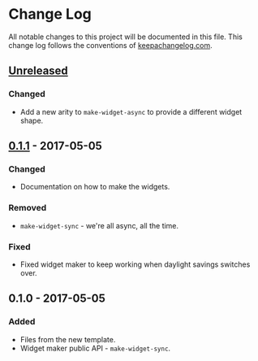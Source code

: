 # Change Log
All notable changes to this project will be documented in this file. This change log follows the conventions of [keepachangelog.com](http://keepachangelog.com/).

## [Unreleased]
### Changed
- Add a new arity to `make-widget-async` to provide a different widget shape.

## [0.1.1] - 2017-05-05
### Changed
- Documentation on how to make the widgets.

### Removed
- `make-widget-sync` - we're all async, all the time.

### Fixed
- Fixed widget maker to keep working when daylight savings switches over.

## 0.1.0 - 2017-05-05
### Added
- Files from the new template.
- Widget maker public API - `make-widget-sync`.

[Unreleased]: https://github.com/your-name/clojuby/compare/0.1.1...HEAD
[0.1.1]: https://github.com/your-name/clojuby/compare/0.1.0...0.1.1

